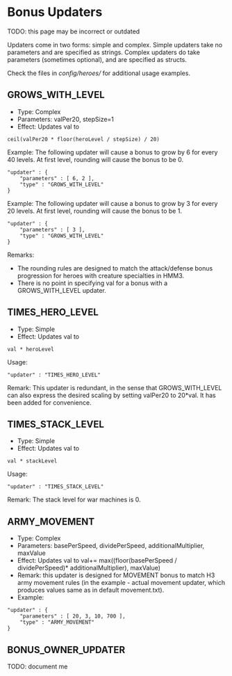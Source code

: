 # Bonus Updaters

TODO: this page may be incorrect or outdated

Updaters come in two forms: simple and complex. Simple updaters take no
parameters and are specified as strings. Complex updaters do take
parameters (sometimes optional), and are specified as structs.

Check the files in *config/heroes/* for additional usage examples.

## GROWS_WITH_LEVEL

- Type: Complex
- Parameters: valPer20, stepSize=1
- Effect: Updates val to

`ceil(valPer20 * floor(heroLevel / stepSize) / 20)`

Example: The following updater will cause a bonus to grow by 6 for every
40 levels. At first level, rounding will cause the bonus to be 0.

``` jsonc
"updater" : {
    "parameters" : [ 6, 2 ],
    "type" : "GROWS_WITH_LEVEL"
}
```

Example: The following updater will cause a bonus to grow by 3 for every
20 levels. At first level, rounding will cause the bonus to be 1.

``` jsonc
"updater" : {
    "parameters" : [ 3 ],
    "type" : "GROWS_WITH_LEVEL"
}
```

Remarks:

- The rounding rules are designed to match the attack/defense bonus
    progression for heroes with creature specialties in HMM3.
- There is no point in specifying val for a bonus with a
    GROWS_WITH_LEVEL updater.

## TIMES_HERO_LEVEL

- Type: Simple
- Effect: Updates val to

`val * heroLevel`

Usage:

`"updater" : "TIMES_HERO_LEVEL"`

Remark: This updater is redundant, in the sense that GROWS_WITH_LEVEL
can also express the desired scaling by setting valPer20 to 20\*val. It
has been added for convenience.

## TIMES_STACK_LEVEL

- Type: Simple
- Effect: Updates val to

`val * stackLevel`

Usage:

`"updater" : "TIMES_STACK_LEVEL"`

Remark: The stack level for war machines is 0.

## ARMY_MOVEMENT

- Type: Complex
- Parameters: basePerSpeed, dividePerSpeed, additionalMultiplier,
    maxValue
- Effect: Updates val to val+= max((floor(basePerSpeed /
    dividePerSpeed)\* additionalMultiplier), maxValue)
- Remark: this updater is designed for MOVEMENT bonus to match H3 army
    movement rules (in the example - actual movement updater, which
    produces values same as in default movement.txt).
- Example:

``` jsonc
"updater" : {
    "parameters" : [ 20, 3, 10, 700 ],
    "type" : "ARMY_MOVEMENT"
}
```

## BONUS_OWNER_UPDATER

TODO: document me
